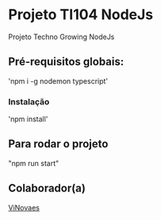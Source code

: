 # Projeto TI104 NodeJs
Projeto Techno Growing NodeJs

## Pré-requisitos globais:
'npm i -g nodemon typescript'

### Instalação
'npm install'

## Para rodar o projeto
"npm run start"

## Colaborador(a)
<a href="https://github.com/ViNovaes"><p>ViNovaes</p></a>
